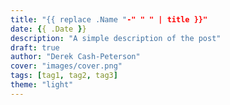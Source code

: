 ```yaml
---
title: "{{ replace .Name "-" " " | title }}"
date: {{ .Date }}
description: "A simple description of the post"
draft: true
author: "Derek Cash-Peterson"
cover: "images/cover.png"
tags: [tag1, tag2, tag3]
theme: "light"
---
```

